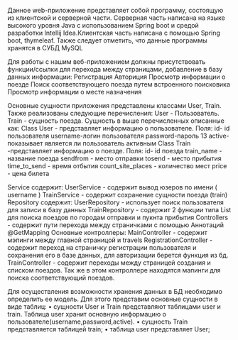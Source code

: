 
Данное web-приложение представляет собой программу, состоящую из клиентской и серверной части. Серверная часть написана на языке высокого уровня Java с использованием Spring boot и средой разработки Intellij Idea.Клиентская часть написана с помощью Spring boot, thymeleaf. Также следует отметить, что данные программы хранятся в СУБД MySQL

Для работы с нашим веб-приложением должны присутствовать функции/ссылки для перехода между страницами, добавление в базу данных информации: Регистрация Авториция Просмотр информации о поезде Поиск соответствующего поезда путем встроенного поисковика Просмотр информации о месте назначения

Основные сущности приложения представлены классами User, Train. Также реализованы следующие перечисления: User - Пользователь. Train - сущность поезда. Сущность в выше перечисленных описанные как: Class User - представляет информацию о пользователе. Поля: id- id пользователя username-логин пользователя password-пароль 13 active-показывает является ли пользователь активным Class Train -представляет информацию о поезде. Поля: id- id поезда train_name - название поезда sendfrom - место отправки tosend - место прибытия time_to_send - время отбытия count_site_places - количество мест price - цена билета

Service содержит: UserService - содержит вывод юзеров по имени ( username ) TrainService - содержит сохранение сущности поезда (train) Repository содержит: UserRepository - использует поиск пользователя для записи в базу данных TrainRepository - содержит 2 функции типа List для поиска поездов по городам отправки и пукнта прибытия Сontrollers - содержит пути перехода между страничками с помощью Аннотаций @GetMapping Основные контроллеры: MainController - содержит мэпинги между главной страницой и travels RegistrationController - содержит переход на страничку регистрации пользователя и сохранения его в базе данных, для авторизации берется функция из бд. TrainController - содержит переходы между страницей создания и списком поездов. Так же в этом контроллере находятся мапинги для поиска соответствующий поездов.

Для осуществления возможности хранения данных в БД необходимо определить ее модель. Для этого представим основные сущности в виде таблиц: • сущности User и Train представляют таблицами user и train. Таблица user хранит основную информацию о пользователе(username,password,active). • сущность Train представляется таблицей train; • таблица user представляет User;

